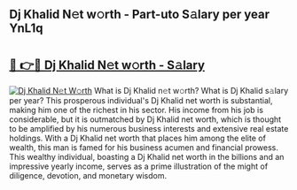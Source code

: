 ## Dj Khalid N𝚎t w𝚘rth - Part-uto S𝚊lary per year YnL1q

# <h2><a href="http://gc0flt6.nevu.top/?p=Dj+Khalid">🔗 👉🔴 Dj Khalid N𝚎t w𝚘rth - S𝚊lary</a></h2>

[![Dj Khalid N𝚎t W𝚘rth](https://i.imgur.com/Oavwk0R.jpeg)](http://gc0flt6.nevu.top/?p=Dj+Khalid)
What is Dj Khalid n𝚎t w𝚘rth? What is Dj Khalid s𝚊lary per year?
This prosperous individual's Dj Khalid net worth is substantial, making him one of the richest in his sector. His income from his job is considerable, but it is outmatched by Dj Khalid net worth, which is thought to be amplified by his numerous business interests and extensive real estate holdings. With a Dj Khalid net worth that places him among the elite of wealth, this man is famed for his business acumen and financial prowess. This wealthy individual, boasting a Dj Khalid net worth in the billions and an impressive yearly income, serves as a prime illustration of the might of diligence, devotion, and monetary wisdom.
